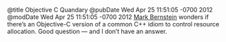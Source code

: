 @title Objective C Quandary
@pubDate Wed Apr 25 11:51:05 -0700 2012
@modDate Wed Apr 25 11:51:05 -0700 2012
<a href="http://www.markbernstein.org/Mar12/ObjectiveCaquandary.html">Mark Bernstein</a> wonders if there’s an Objective-C version of a common C++ idiom to control resource allocation. Good question — and I don’t have an answer.

